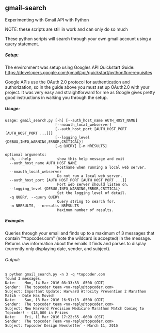 ## gmail-search

Experimenting with Gmail API with Python

NOTE: these scripts are still in work and can only do so much

These python scripts will search through your own gmail account using a query statement.

##### Setup:

The environment was setup using Googles API Quickstart Guide: 
https://developers.google.com/gmail/api/quickstart/python#prerequisites

Google APIs use the OAuth 2.0 protocol for authentication and authorization, so in the guide above you must set up OAuth2.0 with your project. It was very easy and straightforward for me as Google gives pretty good instructions in walking you through the setup. 

##### Usage:
```
usage: gmail_search.py [-h] [--auth_host_name AUTH_HOST_NAME]
                       [--noauth_local_webserver]
                       [--auth_host_port [AUTH_HOST_PORT [AUTH_HOST_PORT ...]]]
                       [--logging_level {DEBUG,INFO,WARNING,ERROR,CRITICAL}]
                       [-q QUERY] [-n NRESULTS]

optional arguments:
  -h, --help            show this help message and exit
  --auth_host_name AUTH_HOST_NAME
                        Hostname when running a local web server.
  --noauth_local_webserver
                        Do not run a local web server.
  --auth_host_port [AUTH_HOST_PORT [AUTH_HOST_PORT ...]]
                        Port web server should listen on.
  --logging_level {DEBUG,INFO,WARNING,ERROR,CRITICAL}
                        Set the logging level of detail.
  -q QUERY, --query QUERY
                        Query string to search for.
  -n NRESULTS, --nresults NRESULTS
                        Maximum number of results.
```

##### Example:

Queries through your email and finds up to a maximum of 3 messages that contain "*topcoder.com" (note the wildcard is accepted) in the message. Returns raw information about the emails it finds and parses to display (currently only displaying date, sender, and subject).

###### Output:
```
$ python gmail_search.py -n 3 -q *topcoder.com
found 3 messages.
Date:    Mon, 14 Mar 2016 08:33:33 -0500 (CDT)
Sender:  The topcoder team <no-reply@topcoder.com>
Subject: Important Update: Harvard Atrocity Prevention 2 Marathon Match - Date Has Moved!
Date:    Sun, 13 Mar 2016 16:51:13 -0500 (CDT)
Sender:  The topcoder team <no-reply@topcoder.com>
Subject: New Harvard Precision Medicine Marathon Match Coming to Topcoder! - $18,000 in Prizes
Date:    Fri, 11 Mar 2016 17:22:55 -0600 (CST)
Sender:  The topcoder Team <no-reply@topcoder.com>
Subject: Topcoder Design Newsletter - March 11, 2016
```
